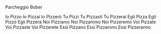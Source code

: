 Parcheggio Bober

Io Pizzo       Io Pizzai        Io Pizzerò
Tu Pizzi       Tu Pizzasti      Tu Pizzerai
Egli Pizza     Egli Pizzò       Egli Pizzerà
Noi Pizziamo   Noi Pizzammo     Noi Pizzeremo
Voi Pizzate    Voi Pizzaste     Voi Pizzerete
Essi Pizzano   Essi Pizzarono   Essi Pizzeranno
